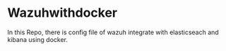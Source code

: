 # Wazuhwithdocker
In this Repo, there is config file of wazuh integrate with elasticseach and kibana using docker.
